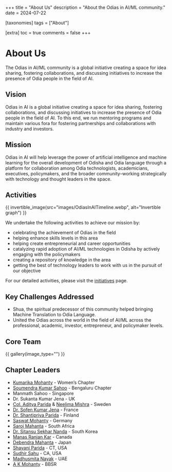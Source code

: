 +++
title = "About Us"
description = "About the Odias in AI/ML community."
date = 2024-07-22

[taxonomies]
tags = ["About"]

[extra]
toc = true
comments = false
+++

# About Us

The Odias in AI/ML community is a global initiative creating a space for idea sharing, fostering collaborations, and discussing initiatives to increase the presence of Odia people in the field of AI.

## Vision
Odias in AI is a global initiative creating a space for idea sharing, fostering collaborations, and discussing initiatives to increase the presence of Odia people in the field of AI. To this end, we run mentoring programs and maintain various fora for fostering partnerships and collaborations with industry and investors.

## Mission
Odias in AI will help leverage the power of artificial intelligence and machine learning for the overall development of Odisha and Odia language through a platform for collaboration among Odia technologists, academicians, executives, policymakers, and the broader community–working strategically with technology and thought leaders in the space.

## Activities

{{ invertible_image(src="images/OdiasInAITimeline.webp", alt="Invertible graph") }}


We undertake the following activities to achieve our mission by:
* celebrating the achievement of Odias in the field
* helping enhance skills levels in this area
* helping create entrepreneurial and career opportunities
* catalyzing rapid adoption of AI/ML technologies in Odisha by actively engaging with the policymakers
* creating a repository of knowledge in the area
* getting the best of technology leaders to work with us in the pursuit of our objective

For our detailed activities, please visit the [initiatives](@/initiatives/_index.md) page.

## Key Challenges Addressed
* Shua, the spiritual predecessor of this community helped bringing Machine Translation to Odia Language.
* United the Odias across the world in the field of AI/ML across the professional, academic, investor, entrepreneur, and policymaker levels.


## Core Team

{{ gallery(image_type="") }}


## Chapter Leaders

* [Kumarika Mohanty](https://www.linkedin.com/in/kumarika-mohanty-09582815) - Women’s Chapter
* [Soumendra Kumar Sahoo](https://www.linkedin.com/in/soumendrak/) - Bengaluru Chapter
* Manmath Sahoo - Singapore
* Dr. Sukanta Kumar Jena - UK
* [Col. Aditya Parida](https://www.linkedin.com/in/ap1950/) & [Neelima Mishra](https://www.linkedin.com/in/neelimamisra/) - Sweden
* [Dr. Sofen Kumar Jena](https://www.linkedin.com/in/sofen/) - France
* [Dr. Shantipriya Parida](https://www.linkedin.com/in/shantipriya-parida-9781a9127/) - Finland
* [Saswat Mohanty](https://www.linkedin.com/in/ersaswatmohanty/) - Germany
* [Saroj Mahanta](https://www.linkedin.com/in/saroj-mahanta-83a37813/) - South Africa
* [Dr. Sitansu Sekhar Nanda](https://www.linkedin.com/in/dr-sitansu-sekhar-nanda-73b62212/) - South Korea
* [Manas Ranjan Kar](https://www.linkedin.com/in/manas-kar/) - Canada
* [Debendra Mahanta](https://www.linkedin.com/in/debendra-mohanta-7445423/) - Japan
* [Shayani Parida](https://www.linkedin.com/in/shayani-parida/) - CT, USA
* [Sudhir Sahu](https://www.linkedin.com/in/susahu/) - CA, USA
* [Madhusmita Nayak](https://www.linkedin.com/in/madhusmita-nayak-75a0a215/) - UAE
* [A K Mohanty](https://www.linkedin.com/in/akmohantytatwa/) - BBSR
